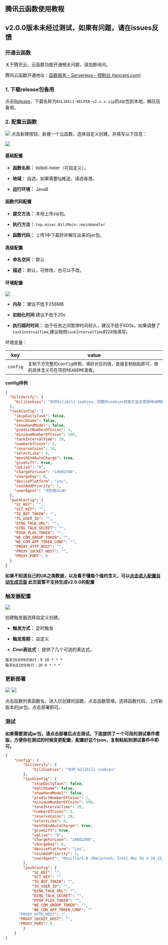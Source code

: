 ## 腾讯云函数使用教程

## v2.0.0版本未经过测试，如果有问题，请在issues反馈

### 开通云函数
关于腾讯云，云函数功能开通相关问题，请加群询问。

腾讯云函数开通地址：[函数服务 - Serverless - 控制台 (tencent.com)](https://console.cloud.tencent.com/scf/list?rid=4&ns=default)

### 1. 下载release包备用

点击[Release](https://github.com/JunzhouLiu/BILIBILI-HELPER-PRE/releases/)，下载名称为`BILIBILI-HELPER-v2.x.x.zip`的zip包到本地，解压后备用。

### 2. 配置云函数

![](IMG/scf/0.png)
点击新建按钮，新建一个云函数，选择自定义创建，并填写以下信息：


![](IMG/scf/1.png)
#### 基础配置
- **函数名称：** bilibili-heler（可自定义）。 

- **地域：** 自选，如果需要tg推送，请选香港。 
 
- **运行环境：** Java8 

#### 函数代码配置

- **提交方法：** 本地上传zip包。

- **执行方法：** `top.misec.BiliMain::mainHandler`

- **函数代码：** 上传1中下载好并解压出来的jar包。

#### 高级配置

- **命名空间：** 默认

- **描述：** 默认，可修改，也可以不改。

#### 环境配置

![](IMG/scf/2.png)

- **内存：** 建议不低于256MB

- **初始化时间** 建议不低于20s

- **执行超时时间：** 由于任务之间暂停时间较久，建议不低于600s，如果调整了`taskIntervalTime`,建议按照`taskIntervalTime`的24倍填写。

环境变量：

| key      | value                                                        |
| -------- | ------------------------------------------------------------ |
| `config` | `复制下方完整的config样例，填好对应的值，直接复制粘贴即可，值的具体含义可在项目READEME查看。` |

**config样例**

```json
{
  "biliVerify": {
    "biliCookies": "你的bilibili cookies，完整的cookies获取方法见项目README"
  },
  "taskConfig": {
    "skipDailyTask": false,
    "matchGame": false,
    "showHandModel": false,
    "predictNumberOfCoins": 1,
    "minimumNumberOfCoins": 100,
    "taskIntervalTime": 20,
    "numberOfCoins": 5,
    "reserveCoins": 10,
    "selectLike": 0,
    "monthEndAutoCharge": true,
    "giveGift": true,
    "upLive": "0",
    "chargeForLove": "14602398",
    "chargeDay": 8,
    "devicePlatform": "ios",
    "coinAddPriority": 1,
    "userAgent": "你的默认UA"
  },
  "pushConfig": {
    "SC_KEY": "",
    "SCT_KEY": "",
    "TG_BOT_TOKEN": "",
    "TG_USER_ID": "",
    "DING_TALK_URL": "",
    "DING_TALK_SECRET": "",
    "PUSH_PLUS_TOKEN": "",
    "WE_COM_GROUP_TOKEN": "",
    "WE_COM_APP_TOKEN_CONF": "",
    "PROXY_HTTP_HOST": "",
    "PROXY_SOCKET_HOST": "",
    "PROXY_PORT": 0
  }
}
```


**如果不知道自己的UA之类数据，以及看不懂每个值的含义，可以[点击进入配置自动生成页面](https://utils.misec.top/index)  此页面暂不支持生成v2.0.0的配置**

### 触发器配置

![](IMG/scf/3.png)

创建触发器选择自定义创建。

- **触发方式：** 定时触发

- **触发周期：** 自定义

- **Cron表达式：** 提供了几个可选的表达式。

```
每天20点09分执行：9 20 * * *  
每天0点10分执行：10 0 * * *  
```

### 更新部署

![](IMG/scf/4.png)
![](IMG/scf/5.png)

点击函数列表函数名，进入已创建的函数，点击函数管理。选择函数代码，上传新版本的jar包，点击部署即可。

### 测试

**如果需要测试jar包，请点击部署后点击测试。下面提供了一个可用的测试事件模版，方便你在测试的时候变更配置，配置好这个json，复制粘贴到测试事件中即可。**

```json
{
	"config": {
		"biliVerify": {
			"biliCookies": "你的 bilibili cookies"
		},
		"taskConfig": {
			"skipDailyTask": false,
			"matchGame": false,
			"showHandModel": false,
			"predictNumberOfCoins": 1,
			"minimumNumberOfCoins": 100,
			"taskIntervalTime": 20,
			"numberOfCoins": 5,
			"reserveCoins": 10,
			"selectLike": 0,
			"monthEndAutoCharge": true,
			"giveGift": true,
			"upLive": "0",
			"chargeForLove": "14602398",
			"chargeDay": 8,
			"devicePlatform": "ios",
			"coinAddPriority": 1,
			"userAgent": "Mozilla/5.0 (Macintosh; Intel Mac OS X 10_15_7) AppleWebKit/537.36 (KHTML, like Gecko) Chrome/93.0.4577.63 Safari/537.36 Edg/93.0.961.38"
		},
		"pushConfig": {
			"SC_KEY": "",
			"SCT_KEY": "",
			"TG_BOT_TOKEN": "",
			"TG_USER_ID": "",
			"DING_TALK_URL": "",
			"DING_TALK_SECRET": "",
			"PUSH_PLUS_TOKEN": "",
			"WE_COM_GROUP_TOKEN": "",
			"WE_COM_APP_TOKEN_CONF": ""
      "PROXY_HTTP_HOST": "",
      "PROXY_SOCKET_HOST": "",
      "PROXY_PORT": 0
		}
	}
}
```